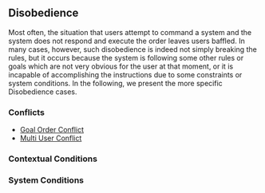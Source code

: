 ## Disobedience
Most often, the situation that users attempt to command a system and the system does not respond and execute the order leaves users baffled. In many cases, however, such disobedience is indeed not simply breaking the rules, but it occurs because the system is following some other rules or goals which are not very obvious for the user at that moment, or it is incapable of accomplishing the instructions due to some constraints or system conditions. In the following, we present the more specific Disobedience cases.

### Conflicts
 - [Goal Order Conflict](Goal_Order_Conflict.md)
 - [Multi User Conflict](Multi_User_Conflict.md)

### Contextual Conditions

### System Conditions

